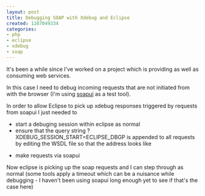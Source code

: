 ```yaml
---
layout: post
title: Debugging SOAP with Xdebug and Eclipse
created: 1287049334
categories:
- php
- eclipse
- xdebug
- soap
---
```

It's been a while since I've worked on a project which is providing as well as consuming web services.

In this case I need to debug incoming requests that are not initiated from with the browser (I'm using <a href="http://www.soapui.org/">soapui</a> as a test tool).

In order to allow Eclipse to pick up xdebug responses triggered by requests from soapui I just needed to

<ul>
<li>start a debuging session within eclipse as normal</li>
<li>ensure that the query string ?XDEBUG_SESSION_START=ECLIPSE_DBGP is appended to all requests by editing the WSDL file so that the address looks like
<code>
<soap:address location="http://dev.example.com/soap_server.php?XDEBUG_SESSION_START=ECLIPSE_DBGP"/>
</code>
</li>

<li>make requests via soapui</li>
</ul>

Now eclipse is picking up the soap requests and I can step through as normal (some tools apply a timeout which can be a nuisance while debugging - I haven't been using soapui long enough yet to see if that's the case here)
